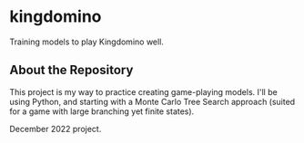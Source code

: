 # kingdomino
Training models to play Kingdomino well.

## About the Repository
This project is my way to practice creating game-playing models. I'll be using Python, and starting with a Monte Carlo Tree Search approach (suited for a game with large branching yet finite states).

December 2022 project.